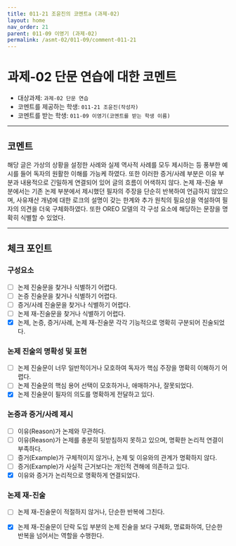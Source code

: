 ```yaml
---
title: 011-21 조윤진의 코멘트a (과제-02) 
layout: home
nav_order: 21
parent: 011-09 이영기 (과제-02)
permalink: /asmt-02/011-09/comment-011-21
---
```


# 과제-02 단문 연습에 대한 코멘트

- 대상과제: `과제-02 단문 연습`
- 코멘트를 제공하는 학생: `011-21 조윤진(작성자)` 
- 코멘트를 받는 학생: `011-09 이영기(코멘트를 받는 학생 이름)` 

---

## 코멘트

해당 글은 가상의 상황을 설정한 사례와 실제 역사적 사례를 모두 제시하는 등 풍부한 예시를 들어 독자의 원활한 이해를 가능케 하였다. 또한 이러한 증거/사례 부분은 이유 부분과 내용적으로 긴밀하게 연결되어 있어 글의 흐름이 어색하지 않다. 논제 재-진술 부분에서는 기존 논제 부분에서 제시했던 필자의 주장을 단순히 반복하여 언급하지 않았으며, 사유재산 개념에 대한 로크의 설명이 갖는 한계와 추가 원칙의 필요성을 역설하여 필자의 의견을 더욱 구체화하였다. 또한 OREO 모델의 각 구성 요소에 해당하는 문장을 명확히 식별할 수 있었다.

---

## 체크 포인트

### **구성요소**
- [ ] 논제 진술문을 찾거나 식별하기 어렵다.
- [ ] 논증 진술문을 찾거나 식별하기 어렵다.
- [ ] 증거/사례 진술문을 찾거나 식별하기 어렵다.
- [ ] 논제 재-진술문을 찾거나 식별하기 어렵다.
- [x] 논제, 논증, 증거/사례, 논제 재-진술문 각각 기능적으로 명확히 구분되어 진술되었다.

### **논제 진술의 명확성 및 표현**  
- [ ] 논제 진술문이 너무 일반적이거나 모호하여 독자가 핵심 주장을 명확히 이해하기 어렵다.  
- [ ] 논제 진술문의 핵심 용어 선택이 모호하거나, 애매하거나, 잘못되었다.  
- [x] 논제 진술문이 필자의 의도를 명확하게 전달하고 있다.  

### **논증과 증거/사례 제시**  
- [ ] 이유(Reason)가 논제와 무관하다.
- [ ] 이유(Reason)가 논제를 충분히 뒷받침하지 못하고 있으며, 명확한 논리적 연결이 부족하다.  
- [ ] 증거(Example)가 구체적이지 않거나, 논제 및 이유와의 관계가 명확하지 않다. 
- [ ] 증거(Example)가 사실적 근거보다는 개인적 견해에 의존하고 있다.  
- [x] 이유와 증거가 논리적으로 명확하게 연결되었다.  

### **논제 재-진술**  
- [ ] 논제 재-진술문이 적절하지 않거나, 단순한 반복에 그친다.   
- [x] 논제 재-진술문이 단락 도입 부분의 논제 진술을 보다 구체화, 명료화하여, 단순한 반복을 넘어서는 역할을 수행한다.  


